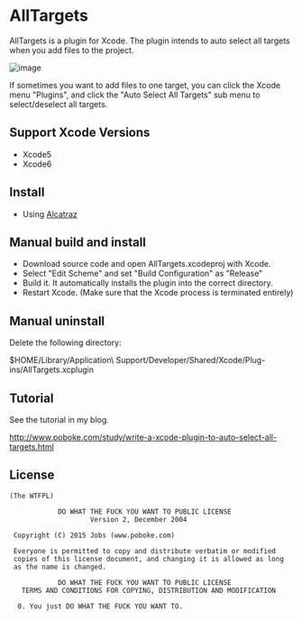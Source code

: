 
# AllTargets
  AllTargets is a plugin for Xcode. The plugin intends to auto select all targets when you add files to the project.

  ![image](https://github.com/poboke/AllTargets/raw/master/Screenshots/about.png)

  If sometimes you want to add files to one target, you can click the Xcode menu "Plugins", and click the "Auto Select All Targets" sub menu to select/deselect all targets.

## Support Xcode Versions
  - Xcode5
  - Xcode6

## Install
  - Using [Alcatraz](https://github.com/mneorr/Alcatraz)

## Manual build and install
  - Download source code and open AllTargets.xcodeproj with Xcode.
  - Select "Edit Scheme" and set "Build Configuration" as "Release"
  - Build it. It automatically installs the plugin into the correct directory.
  - Restart Xcode. (Make sure that the Xcode process is terminated entirely)

## Manual uninstall 
  Delete the following directory:

  $HOME/Library/Application\ Support/Developer/Shared/Xcode/Plug-ins/AllTargets.xcplugin

## Tutorial
  See the tutorial in my blog.

  http://www.poboke.com/study/write-a-xcode-plugin-to-auto-select-all-targets.html

## License
	(The WTFPL)
	
	            DO WHAT THE FUCK YOU WANT TO PUBLIC LICENSE
	                    Version 2, December 2004
	
	 Copyright (C) 2015 Jobs (www.poboke.com)
	
	 Everyone is permitted to copy and distribute verbatim or modified
	 copies of this license document, and changing it is allowed as long
	 as the name is changed.
	
	            DO WHAT THE FUCK YOU WANT TO PUBLIC LICENSE
	   TERMS AND CONDITIONS FOR COPYING, DISTRIBUTION AND MODIFICATION
	
	  0. You just DO WHAT THE FUCK YOU WANT TO.

